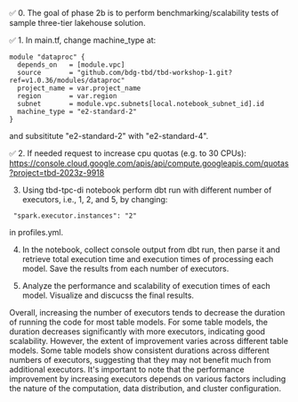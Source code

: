 ✅ 0. The goal of phase 2b is to perform benchmarking/scalability tests of sample three-tier lakehouse solution.

✅ 1. In main.tf, change machine_type at:

```
module "dataproc" {
  depends_on   = [module.vpc]
  source       = "github.com/bdg-tbd/tbd-workshop-1.git?ref=v1.0.36/modules/dataproc"
  project_name = var.project_name
  region       = var.region
  subnet       = module.vpc.subnets[local.notebook_subnet_id].id
  machine_type = "e2-standard-2"
}
```

and subsititute "e2-standard-2" with "e2-standard-4".

✅ 2. If needed request to increase cpu quotas (e.g. to 30 CPUs): 
https://console.cloud.google.com/apis/api/compute.googleapis.com/quotas?project=tbd-2023z-9918

3. Using tbd-tpc-di notebook perform dbt run with different number of executors, i.e., 1, 2, and 5, by changing:
```
 "spark.executor.instances": "2"
```

in profiles.yml.

4. In the notebook, collect console output from dbt run, then parse it and retrieve total execution time and execution times of processing each model. Save the results from each number of executors. 

5. Analyze the performance and scalability of execution times of each model. Visualize and discucss the final results.

Overall, increasing the number of executors tends to decrease the duration of running the code for most table models.
For some table models, the duration decreases significantly with more executors, indicating good scalability.
However, the extent of improvement varies across different table models.
Some table models show consistent durations across different numbers of executors, suggesting that they may not benefit much from additional executors.
It's important to note that the performance improvement by increasing executors depends on various factors including the nature of the computation, data distribution, and cluster configuration.
   

